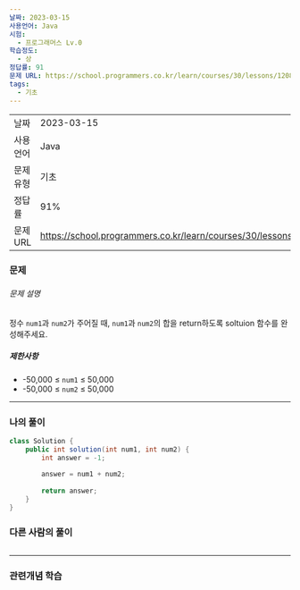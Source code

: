 ```yaml
---
날짜: 2023-03-15
사용언어: Java
시험:
  - 프로그래머스 Lv.0
학습정도:
  - 상
정답률: 91
문제 URL: https://school.programmers.co.kr/learn/courses/30/lessons/120802
tags:
  - 기초
---
```

|           |                                                                  |
| --------- | ---------------------------------------------------------------- |
| 날짜      | 2023-03-15                                                       |
| 사용 언어 | Java                                                             |
| 문제 유형 | 기초                                                             |
| 정답률    | 91%                                                              |
| 문제 URL  | https://school.programmers.co.kr/learn/courses/30/lessons/120802 |

### 문제

###### 문제 설명

정수 `num1`과 `num2`가 주어질 때, `num1`과 `num2`의 합을 return하도록 soltuion 함수를 완성해주세요.

##### 제한사항

- -50,000 ≤ `num1` ≤ 50,000
- -50,000 ≤ `num2` ≤ 50,000

---

### 나의 풀이

```java
class Solution {
    public int solution(int num1, int num2) {
        int answer = -1;
        
        answer = num1 + num2;
        
        return answer;
    }
}
```

### 다른 사람의 풀이

```java

```

---
### 관련개념 학습
